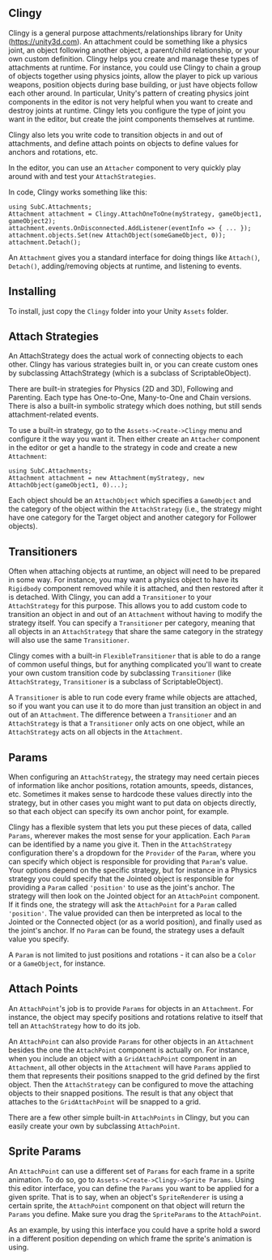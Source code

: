 Clingy
------

Clingy is a general purpose attachments/relationships library for Unity (https://unity3d.com).  An attachment could be something like a physics joint, an object following another object, a parent/child relationship, or your own custom definition.  Clingy helps you create and manage these types of attachments at runtime.  For instance, you could use Clingy to chain a group of objects together using physics joints, allow the player to pick up various weapons, position objects during base building, or just have objects follow each other around.  In particular, Unity's pattern of creating physics joint components in the editor is not very helpful when you want to create and destroy joints at runtime.  Clingy lets you configure the type of joint you want in the editor, but create the joint components themselves at runtime.

Clingy also lets you write code to transition objects in and out of attachments, and define attach points on objects to define values for anchors and rotations, etc.  

In the editor, you can use an `Attacher` component to very quickly play around with and test your `AttachStrategies`.

In code, Clingy works something like this:

```
using SubC.Attachments;
Attachment attachment = Clingy.AttachOneToOne(myStrategy, gameObject1, gameObject2);
attachment.events.OnDisconnected.AddListener(eventInfo => { ... });
attachment.objects.Set(new AttachObject(someGameObject, 0));
attachment.Detach();
```

An `Attachment` gives you a standard interface for doing things like `Attach()`, `Detach()`, adding/removing objects at runtime, and listening to events.

Installing
-----

To install, just copy the `Clingy` folder into your Unity `Assets` folder.

Attach Strategies
-----

An AttachStrategy does the actual work of connecting objects to each other.  Clingy has various strategies built in, or you can create custom ones by subclassing AttachStrategy (which is a subclass of ScriptableObject).

There are built-in strategies for Physics (2D and 3D), Following and Parenting.  Each type has One-to-One, Many-to-One and Chain versions.  There is also a built-in symbolic strategy which does nothing, but still sends attachment-related events.

To use a built-in strategy, go to the `Assets->Create->Clingy` menu and configure it the way you want it.  Then either create an `Attacher` component in the editor or get a handle to the strategy in code and create a new `Attachment`:

```
using SubC.Attachments;
Attachment attachment = new Attachment(myStrategy, new AttachObject(gameObject1, 0)...);
```

Each object should be an `AttachObject` which specifies a `GameObject` and the category of the object within the `AttachStrategy` (i.e., the strategy might have one category for the Target object and another category for Follower objects).

Transitioners
-----

Often when attaching objects at runtime, an object will need to be prepared in some way.  For instance, you may want a physics object to have its `Rigidbody` component removed while it is attached, and then restored after it is detached.  With Clingy, you can add a `Transitioner` to your `AttachStrategy` for this purpose.  This allows you to add custom code to transition an object in and out of an `Attachment` without having to modify the strategy itself.  You can specify a `Transitioner` per category, meaning that all objects in an `AttachStrategy` that share the same category in the strategy will also use the same `Transitioner`.

Clingy comes with a built-in `FlexibleTransitioner` that is able to do a range of common useful things, but for anything complicated you'll want to create your own custom transition code by subclassing `Transitioner` (like `AttachStrategy`, `Transitioner` is a subclass of ScriptableObject).

A `Transitioner` is able to run code every frame while objects are attached, so if you want you can use it to do more than just transition an object in and out of an `Attachment`.  The difference between a `Transitioner` and an `AttachStrategy` is that a `Transitioner` only acts on one object, while an `AttachStrategy` acts on all objects in the `Attachment`.

Params
-----

When configuring an `AttachStrategy`, the strategy may need certain pieces of information like anchor positions, rotation amounts, speeds, distances, etc.  Sometimes it makes sense to hardcode these values directly into the strategy, but in other cases you might want to put data on objects directly, so that each object can specify its own anchor point, for example.

Clingy has a flexible system that lets you put these pieces of data, called `Params`, wherever makes the most sense for your application.  Each `Param` can be identified by a name you give it.  Then in the `AttachStrategy` configuration there's a dropdown for the `Provider` of the `Param`, where you can specify which object is responsible for providing that `Param`'s value.  Your options depend on the specific strategy, but for instance in a Physics strategy you could specify that the Jointed object is responsible for providing a `Param` called `'position'` to use as the joint's anchor.  The strategy will then look on the Jointed object for an `AttachPoint` component.  If it finds one, the strategy will ask the `AttachPoint` for a `Param` called `'position'`.  The value provided can then be interpreted as local to the Jointed or the Connected object (or as a world position), and finally used as the joint's anchor.  If no `Param` can be found, the strategy uses a default value you specify.

A `Param` is not limited to just positions and rotations - it can also be a `Color` or a `GameObject`, for instance.

Attach Points
-----

An `AttachPoint`'s job is to provide `Params` for objects in an `Attachment`.  For instance, the object may specify positions and rotations relative to itself that tell an `AttachStrategy` how to do its job.

An `AttachPoint` can also provide `Params` for other objects in an `Attachment` besides the one the `AttachPoint` component is actually on.  For instance, when you include an object with a `GridAttachPoint` component in an `Attachment`, all other objects in the `Attachment` will have `Params` applied to them that represents their positions snapped to the grid defined by the first object.  Then the `AttachStrategy` can be configured to move the attaching objects to their snapped positions.  The result is that any object that attaches to the `GridAttachPoint` will be snapped to a grid.

There are a few other simple built-in `AttachPoints` in Clingy, but you can easily create your own by subclassing `AttachPoint`.

Sprite Params
-----

An `AttachPoint` can use a different set of `Params` for each frame in a sprite animation.  To do so, go to `Assets->Create->Clingy->Sprite Params`.  Using this editor interface, you can define the `Params` you want to be applied for a given sprite.  That is to say, when an object's `SpriteRenderer` is using a certain sprite, the `AttachPoint` component on that object will return the `Params` you define.  Make sure you drag the `SpriteParams` to the `AttachPoint`.

As an example, by using this interface you could have a sprite hold a sword in a different position depending on which frame the sprite's animation is using.